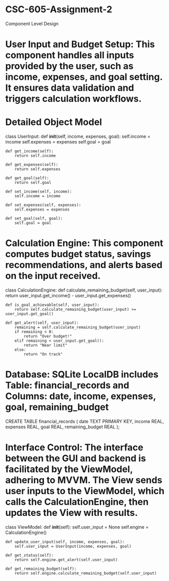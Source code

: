 # CSC-605-Assignment-2
Component Level Design

# User Input and Budget Setup: This component handles all inputs provided by the user, such as income, expenses, and goal setting. It ensures data validation and triggers calculation workflows.

# Detailed Object Model
class UserInput:
    def __init__(self, income, expenses, goal):
        self.income = income
        self.expenses = expenses
        self.goal = goal

    def get_income(self):
        return self.income

    def get_expenses(self):
        return self.expenses

    def get_goal(self):
        return self.goal

    def set_income(self, income):
        self.income = income

    def set_expenses(self, expenses):
        self.expenses = expenses

    def set_goal(self, goal):
        self.goal = goal

  # Calculation Engine: This component computes budget status, savings recommendations, and alerts based on the input received.

class CalculationEngine:
    def calculate_remaining_budget(self, user_input):
        return user_input.get_income() - user_input.get_expenses()

    def is_goal_achievable(self, user_input):
        return self.calculate_remaining_budget(user_input) >= user_input.get_goal()

    def get_alert(self, user_input):
        remaining = self.calculate_remaining_budget(user_input)
        if remaining < 0:
            return "Over budget!"
        elif remaining < user_input.get_goal():
            return "Near limit"
        else:
            return "On track"

  # Database: SQLite LocalDB includes Table: financial_records and Columns: date, income, expenses, goal, remaining_budget

  CREATE TABLE financial_records (
    date TEXT PRIMARY KEY,
    income REAL,
    expenses REAL,
    goal REAL,
    remaining_budget REAL
);

# Interface Control: The interface between the GUI and backend is facilitated by the ViewModel, adhering to MVVM. The View sends user inputs to the ViewModel, which calls the CalculationEngine, then updates the View with results.

class ViewModel:
    def __init__(self):
        self.user_input = None
        self.engine = CalculationEngine()

    def update_user_input(self, income, expenses, goal):
        self.user_input = UserInput(income, expenses, goal)

    def get_status(self):
        return self.engine.get_alert(self.user_input)

    def get_remaining_budget(self):
        return self.engine.calculate_remaining_budget(self.user_input)
        
